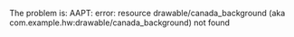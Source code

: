 The problem is:
AAPT: error: resource drawable/canada_background (aka com.example.hw:drawable/canada_background) not found
